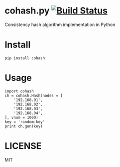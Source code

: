 # cohash.py [![Build Status](https://travis-ci.org/theharveyz/cohash.py.svg?branch=master)](https://travis-ci.org/theharveyz/cohash.py)
Consistency hash algorithm implementation in Python

# Install
```
pip install cohash
```

# Usage
```
import cohash
ch = cohash.Hash(nodes = [
    '192.168.01',
    '192.168.02',
    '192.168.03',
    '192.168.04',
], vnum = 1000)
key = 'random-key'
print ch.gen(key)
```

# LICENSE
MIT
